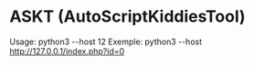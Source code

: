 # ASKT (AutoScriptKiddiesTool)
Usage: python3 --host 12
Exemple: python3 --host http://127.0.0.1/index.php?id=0
